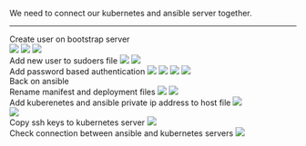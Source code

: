 We need to connect our kubernetes and ansible server together.
<br>

<hr>
Create user on bootstrap server
<br>
<img src="https://github.com/LawrenceDavy13/DevopsProject-1-Java/blob/main/images/kubernetes/kubeansible1.png">
<img src="https://github.com/LawrenceDavy13/DevopsProject-1-Java/blob/main/images/kubernetes/kubeansible2.png">
<img src="https://github.com/LawrenceDavy13/DevopsProject-1-Java/blob/main/images/kubernetes/kubeansible3.png">
<br>
Add new user to sudoers file
<img src="https://github.com/LawrenceDavy13/DevopsProject-1-Java/blob/main/images/kubernetes/kubeansible4.png">
<img src="https://github.com/LawrenceDavy13/DevopsProject-1-Java/blob/main/images/kubernetes/kubeansible5.png">
<br>
Add password based authentication
<img src="https://github.com/LawrenceDavy13/DevopsProject-1-Java/blob/main/images/kubernetes/kubeansible6.png">
<img src="https://github.com/LawrenceDavy13/DevopsProject-1-Java/blob/main/images/kubernetes/kubeansible7.png">
<img src="https://github.com/LawrenceDavy13/DevopsProject-1-Java/blob/main/images/kubernetes/kubeansible8.png">
<img src="https://github.com/LawrenceDavy13/DevopsProject-1-Java/blob/main/images/kubernetes/kubeansible9.png">
<br>
Back on ansible
<br>
Rename manifest and deployment files
<img src="https://github.com/LawrenceDavy13/DevopsProject-1-Java/blob/main/images/kubernetes/kubeansible10.png">
<img src="https://github.com/LawrenceDavy13/DevopsProject-1-Java/blob/main/images/kubernetes/kubeansible11.png">
<br>
Add kuberenetes and ansible private ip address to host file
<img src="https://github.com/LawrenceDavy13/DevopsProject-1-Java/blob/main/images/kubernetes/kubeansible12.png">
<br>
<img src="https://github.com/LawrenceDavy13/DevopsProject-1-Java/blob/main/images/kubernetes/kubeansible13.png">
<br>
Copy ssh keys to kubernetes server
<img src="https://github.com/LawrenceDavy13/DevopsProject-1-Java/blob/main/images/kubernetes/kubeansible14.png">
<br>
Check connection between ansible and kubernetes servers
<img src="https://github.com/LawrenceDavy13/DevopsProject-1-Java/blob/main/images/kubernetes/kubeansible15.png">
